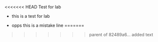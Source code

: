 <<<<<<< HEAD
Test for lab
- this is a test for lab

- opps this is a mistake line
=======
>>>>>>> parent of 82489a6... added text
